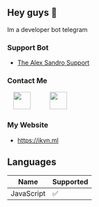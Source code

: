 <h2>Hey guys 👋</h2>
Im a developer bot telegram

<h3>Support Bot</h3>

- <a href="https://t.me/TheAlexSupportBot">The Alex Sandro Support</a>

<h3>Contact Me</h3>
<a href="https://t.me/thealexsandro" style="margin-left: 1em; margin-right: 1em;" target="_blank"><img alt="" data-original-height="256" data-original-width="256" height="40" src="https://lh3.googleusercontent.com/-557qJ5NxbxM/YZPFuYO8_OI/AAAAAAAABa8/Xr75V5MIaVwWTTguPSyDvGDrJ9gdYu7zACLcBGAsYHQ/image.png" width="40" /></a>&nbsp; &nbsp;&nbsp;<a href="mailto:sulit.bat.dahh@gmail.com" style="margin-left: 1em; margin-right: 1em;" target="_blank" title="Contact me in Email"><img alt="" data-original-height="256" data-original-width="256" height="40" src="https://lh3.googleusercontent.com/-4Epp_GA_gFs/YZPFp0dgxNI/AAAAAAAABa4/xuYN4mtssS0a2qgxgIyoDL7OQS2mc_cLgCLcBGAsYHQ/image.png" width="40" /></a></div></div><br /></div></div></div></div><div class="separator" style="clear: both;" title="Contact me in Telegram"></div><div class="separator" style="clear: both;"><a href="https://t.me/thealexsandro" target="_blank"></a></div></div>
<h3>My Website</h3>

- <a href='https://ikvn.ml'>https://ikvn.ml</a>

## Languages
| Name       | Supported          |
| ---------  | ------------------ |
| JavaScript | :white_check_mark: |
